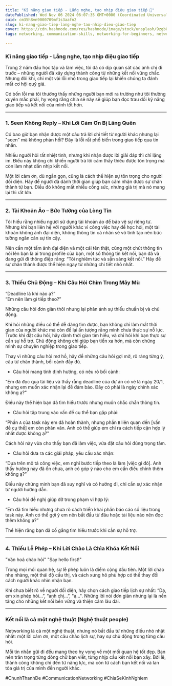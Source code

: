 ```yaml
---
title: "Kĩ năng giao tiếp - Lắng nghe, tạo nhịp điệu giao tiếp 🦁"
datePublished: Wed Nov 06 2024 06:07:35 GMT+0000 (Coordinated Universal Time)
cuid: cm35h8vn9000709mf1s3aafn2
slug: ki-nang-giao-tiep-lang-nghe-tao-nhip-dieu-giao-tiep
cover: https://cdn.hashnode.com/res/hashnode/image/stock/unsplash/9zgbQFzmahA/upload/fd0fcd50eebb82c1c72b23c60f1b8526.jpeg
tags: networking, communication-skills, networking-for-beginners, network-communication, chunhthanhde, chung-nguyen-thanh, nguyen-thanh-chung, chunhthanhde-blog, mistakes-messaging

---
```


### Kĩ năng giao tiếp - Lắng nghe, tạo nhịp điệu giao tiếp

Trong 2 năm đầu học tập và làm việc, tôi đã có dịp quan sát các anh chị đi trước – những người đã xây dựng thành công từ những kết nối vững chắc. Nhưng đôi khi, chỉ một vài lỗi nhỏ trong giao tiếp lại khiến chúng ta đánh mất cơ hội quý giá.  

Có bốn lỗi mà tôi thường thấy những người bạn mới ra trường như tôi thường xuyên mắc phải, hy vọng rằng chia sẻ này sẽ giúp bạn đọc trau dồi kỹ năng giao tiếp và kết nối của mình tốt hơn.  

---

### **1. Seen Không Reply – Khi Lời Cảm Ơn Bị Lãng Quên**  

Có bao giờ bạn nhận được một câu trả lời chi tiết từ người khác nhưng lại "seen" mà không phản hồi? Đây là lỗi rất phổ biến trong giao tiếp qua tin nhắn.  

Nhiều người hỏi rất nhiệt tình, nhưng khi nhận được lời giải đáp thì chỉ lặng im. Điều này không chỉ khiến người trả lời cảm thấy thiếu được tôn trọng mà còn làm nhạt dần nhịp kết nối.  

Một lời cảm ơn, dù ngắn gọn, cũng là cách thể hiện sự tôn trọng cho người đối diện. Hãy để người đã dành thời gian giúp bạn cảm nhận được sự chân thành từ bạn. Điều đó không mất nhiều công sức, nhưng giá trị mà nó mang lại thì rất lớn.  

---

### **2. Tài Khoản Ảo – Bức Tường của Lòng Tin**  

Tôi hiểu rằng nhiều người sử dụng tài khoản ảo để bảo vệ sự riêng tư. Nhưng khi bạn liên hệ với người khác vì công việc hay để học hỏi, một tài khoản không ảnh đại diện, không thông tin cá nhân sẽ vô tình tạo nên bức tường ngăn cản sự tin cậy.  

Nên cần một tấm ảnh đại diện và một cái tên thật, cũng một chút thông tin nói lên bạn là ai trong profile của bạn, một số thông tin kết nối, bạn đã và đang gửi đi thông điệp rằng: “Tôi nghiêm túc và sẵn sàng kết nối.” Hãy để sự chân thành được thể hiện ngay từ những chi tiết nhỏ nhất.  

---

### **3. Thiếu Chủ Động – Khi Câu Hỏi Chìm Trong Mây Mù**  

“Deadline là khi nào ạ?”  
“Em nên làm gì tiếp theo?”  

Những câu hỏi đơn giản thôi nhưng lại phản ánh sự thiếu chuẩn bị và chủ động.  

Khi hỏi những điều có thể dễ dàng tìm được, bạn không chỉ làm mất thời gian của người khác mà còn để lại ấn tượng rằng mình chưa thực sự nỗ lực. Trước khi đặt câu hỏi, hãy dành thời gian tìm hiểu, và chỉ hỏi khi bạn thực sự cần sự hỗ trợ. Chủ động không chỉ giúp bạn tiến xa hơn, mà còn chứng minh sự chuyên nghiệp trong giao tiếp.  

Thay vì những câu hỏi mơ hồ, hãy để những câu hỏi  gợi mở, rõ ràng từng ý, câu từ chân thành, bối cảnh đầy đủ.

- Câu hỏi mang tính định hướng, có nêu rõ bối cảnh:

"Em đã đọc qua tài liệu và thấy rằng deadline của dự án có vẻ là ngày 20/1, nhưng em muốn xác nhận lại để đảm bảo. Đây có phải là ngày chính xác không ạ?"

Điều này thể hiện bạn đã tìm hiểu trước nhưng muốn chắc chắn thông tin.

- Câu hỏi tập trung vào vấn đề cụ thể bạn gặp phải:

“Phần `A` của task này em đã hoàn thành, nhưng phần `B` liên quan đến [vấn đề cụ thể] em còn phân vân. Anh có thể giúp em chỉ ra cách tiếp cận hợp lý nhất được không ạ?”

Cách hỏi này vừa cho thấy bạn đã làm việc, vừa đặt câu hỏi đúng trọng tâm.

- Câu hỏi đưa ra các giải pháp, yêu cầu xác nhận:

“Dựa trên mô tả công việc, em nghĩ bước tiếp theo là làm [việc gì đó]. Anh thấy hướng này đã ổn chưa, anh có góp ý nào cho em cần điều chỉnh thêm không ạ?”

Điều này chứng minh bạn đã suy nghĩ và có hướng đi, chỉ cần sự xác nhận từ người hướng dẫn.

- Câu hỏi đề nghị giúp đỡ trong phạm vi hợp lý:

“Em đã tìm hiểu nhưng chưa rõ cách triển khai phần báo cáo số liệu trong task này. Anh có thể gợi ý em nên bắt đầu từ đâu hoặc tài liệu nào nên đọc thêm không ạ?”

Thể hiện rằng bạn đã cố gắng tìm hiểu trước khi cần sự hỗ trợ.

---

### **4. Thiếu Lễ Phép – Khi Lời Chào Là Chìa Khóa Kết Nối**  

"Văn hoá chào hỏi"
"Say hello first!"

Trong mọi mối quan hệ, sự lễ phép luôn là điểm cộng đầu tiên. Một lời chào nhẹ nhàng, một thái độ cầu thị, và cách xưng hô phù hợp có thể thay đổi cách người khác nhìn nhận bạn.  

Khi chưa biết rõ về người đối diện, hãy chọn cách giao tiếp lịch sự nhất: “Dạ, em xin phép hỏi…”, “anh chị…”, "ạ...". Những lời nói đơn giản nhưng lại là nền tảng cho những kết nối bền vững và thiện cảm lâu dài.  

---

### Kết nối là cả một nghệ thuật (Nghệ thuật people) 

Networking là cả một nghệ thuật, nhưng nó bắt đầu từ những điều nhỏ nhặt nhất: một lời cảm ơn, một câu chào lịch sự, hay sự chủ động trong từng câu hỏi.  

Mỗi tin nhắn gửi đi đều mang theo hy vọng về một mối quan hệ tốt đẹp. Bạn nên trân trọng từng dòng chữ bạn viết, từng nhịp cầu kết nối bạn xây. Bởi lẽ, thành công không chỉ đến từ năng lực, mà còn từ cách bạn kết nối và lan tỏa giá trị của mình đến người khác.  

#ChunhThanhDe #CommunicationNetworking #ChiaSeKinhNghiem